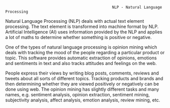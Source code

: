                                                    NLP - Natural Language Processing

Natural Language Processing (NLP) deals with actual text element processing. The text element is transformed into machine format by NLP. Artificial Intelligence (AI) uses information provided by the NLP and applies a lot of maths to determine whether something is positive or negative.

One of the types of natural language processing is opinion mining which deals with tracking the mood of the people regarding a particular product or topic. This software provides automatic extraction of opinions, emotions and sentiments in text and also tracks attitudes and feelings on the web. 

People express their views by writing blog posts, comments, reviews and tweets about all sorts of different topics. Tracking products and brands and then determining whether they are viewed positively or negatively can be done using web. The opinion mining has slightly different tasks and many names, e.g. sentiment analysis, opinion extraction, sentiment mining, subjectivity analysis, affect analysis, emotion analysis, review mining, etc.
